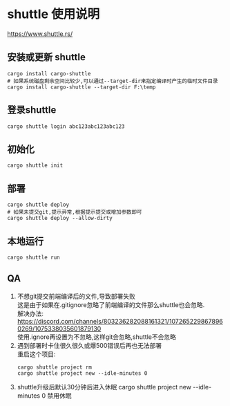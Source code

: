 # shuttle 使用说明

https://www.shuttle.rs/

## 安装或更新 shuttle
```shell
cargo install cargo-shuttle
# 如果系统磁盘剩余空间比较少,可以通过--target-dir来指定编译时产生的临时文件目录
cargo install cargo-shuttle --target-dir F:\temp
```

## 登录shuttle
```shell
cargo shuttle login abc123abc123abc123
```

## 初始化
```shell
cargo shuttle init
```

## 部署
```shell
cargo shuttle deploy
# 如果未提交git,提示异常,根据提示提交或增加参数即可
cargo shuttle deploy --allow-dirty
```

## 本地运行
```shell
cargo shuttle run
```
 
## QA
1. 不想git提交前端编译后的文件,导致部署失败  
    这是由于如果在.gitignore忽略了前端编译的文件那么shuttle也会忽略.  
    解决办法: https://discord.com/channels/803236282088161321/1072652298678960269/1075338035601879130  
    使用.ignore再设置为不忽略,这样git会忽略,shuttle不会忽略
2. 遇到部署时卡住很久很久或爆500错误后再也无法部署  
    重启这个项目:    
    ```shell
    cargo shuttle project rm
    cargo shuttle project new --idle-minutes 0
    ```
3. shuttle升级后默认30分钟后进入休眠
   cargo shuttle project new --idle-minutes 0 禁用休眠
